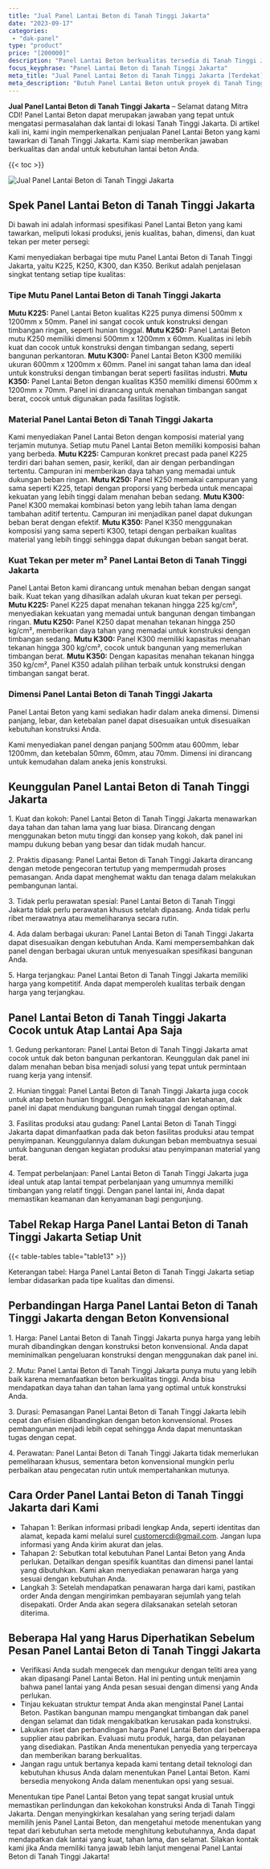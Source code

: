 ```yaml
---
title: "Jual Panel Lantai Beton di Tanah Tinggi Jakarta"
date: "2023-09-17"
categories:
 - "dak-panel"
type: "product"
price: "[200000]"
description: "Panel Lantai Beton berkualitas tersedia di Tanah Tinggi Jakarta. Solusi ideal untuk proyek konstruksi dengan standar terbaik, Panel Lantai Beton memberikan ketahanan optimal untuk lantai dak. Hubungi kami sekarang."
focus_keyphrase: "Panel Lantai Beton di Tanah Tinggi Jakarta"
meta_title: "Jual Panel Lantai Beton di Tanah Tinggi Jakarta [Terdekat] - CDI"
meta_description: "Butuh Panel Lantai Beton untuk proyek di Tanah Tinggi Jakarta?. Kami menyediakan Panel Lantai Beton premium untuk pembangunan. Promo menarik hanya di sini."
---
```


**Jual Panel Lantai Beton di Tanah Tinggi Jakarta** – Selamat datang Mitra CDI! Panel Lantai Beton dapat merupakan jawaban yang tepat untuk mengatasi permasalahan dak lantai di lokasi Tanah Tinggi Jakarta. Di artikel kali ini, kami ingin memperkenalkan penjualan Panel Lantai Beton yang kami tawarkan di Tanah Tinggi Jakarta. Kami siap memberikan jawaban berkualitas dan andal untuk kebutuhan lantai beton Anda.

{{< toc >}}

![Jual Panel Lantai Beton di Tanah Tinggi Jakarta](/images/dak-panel/dak-panel-07.jpg)

## Spek Panel Lantai Beton di Tanah Tinggi Jakarta

Di bawah ini adalah informasi spesifikasi Panel Lantai Beton yang kami tawarkan, meliputi lokasi produksi, jenis kualitas, bahan, dimensi, dan kuat tekan per meter persegi:

Kami menyediakan berbagai tipe mutu Panel Lantai Beton di Tanah Tinggi Jakarta, yaitu K225, K250, K300, dan K350. Berikut adalah penjelasan singkat tentang setiap tipe kualitas:

### Tipe Mutu Panel Lantai Beton di Tanah Tinggi Jakarta

**Mutu K225:** Panel Lantai Beton kualitas K225 punya dimensi 500mm x 1200mm x 50mm. Panel ini sangat cocok untuk konstruksi dengan timbangan ringan, seperti hunian tinggal.
**Mutu K250:** Panel Lantai Beton mutu K250 memiliki dimensi 500mm x 1200mm x 60mm. Kualitas ini lebih kuat dan cocok untuk konstruksi dengan timbangan sedang, seperti bangunan perkantoran.
**Mutu K300:** Panel Lantai Beton K300 memiliki ukuran 600mm x 1200mm x 60mm. Panel ini sangat tahan lama dan ideal untuk konstruksi dengan timbangan berat seperti fasilitas industri.
**Mutu K350:** Panel Lantai Beton dengan kualitas K350 memiliki dimensi 600mm x 1200mm x 70mm. Panel ini dirancang untuk menahan timbangan sangat berat, cocok untuk digunakan pada fasilitas logistik.

### Material Panel Lantai Beton di Tanah Tinggi Jakarta

Kami menyediakan Panel Lantai Beton dengan komposisi material yang terjamin mutunya. Setiap mutu Panel Lantai Beton memiliki komposisi bahan yang berbeda.
**Mutu K225:** Campuran konkret precast pada panel K225 terdiri dari bahan semen, pasir, kerikil, dan air dengan perbandingan tertentu. Campuran ini memberikan daya tahan yang memadai untuk dukungan beban ringan.
**Mutu K250:** Panel K250 memakai campuran yang sama seperti K225, tetapi dengan proporsi yang berbeda untuk mencapai kekuatan yang lebih tinggi dalam menahan beban sedang.
**Mutu K300:** Panel K300 memakai kombinasi beton yang lebih tahan lama dengan tambahan aditif tertentu. Campuran ini menjadikan panel dapat dukungan beban berat dengan efektif.
**Mutu K350:** Panel K350 menggunakan komposisi yang sama seperti K300, tetapi dengan perbaikan kualitas material yang lebih tinggi sehingga dapat dukungan beban sangat berat.

### Kuat Tekan per meter m² Panel Lantai Beton di Tanah Tinggi Jakarta

Panel Lantai Beton kami dirancang untuk menahan beban dengan sangat baik. Kuat tekan yang dihasilkan adalah ukuran kuat tekan per persegi.
**Mutu K225:** Panel K225 dapat menahan tekanan hingga 225 kg/cm², menyediakan kekuatan yang memadai untuk bangunan dengan timbangan ringan.
**Mutu K250:** Panel K250 dapat menahan tekanan hingga 250 kg/cm², memberikan daya tahan yang memadai untuk konstruksi dengan timbangan sedang.
**Mutu K300:** Panel K300 memiliki kapasitas menahan tekanan hingga 300 kg/cm², cocok untuk bangunan yang memerlukan timbangan berat.
**Mutu K350:** Dengan kapasitas menahan tekanan hingga 350 kg/cm², Panel K350 adalah pilihan terbaik untuk konstruksi dengan timbangan sangat berat.

### Dimensi Panel Lantai Beton di Tanah Tinggi Jakarta

Panel Lantai Beton yang kami sediakan hadir dalam aneka dimensi. Dimensi panjang, lebar, dan ketebalan panel dapat disesuaikan untuk disesuaikan kebutuhan konstruksi Anda.

Kami menyediakan panel dengan panjang 500mm atau 600mm, lebar 1200mm, dan ketebalan 50mm, 60mm, atau 70mm. Dimensi ini dirancang untuk kemudahan dalam aneka jenis konstruksi.

## Keunggulan Panel Lantai Beton di Tanah Tinggi Jakarta

1\.  Kuat dan kokoh: Panel Lantai Beton di Tanah Tinggi Jakarta menawarkan daya tahan dan tahan lama yang luar biasa. Dirancang dengan menggunakan beton mutu tinggi dan konsep yang kokoh, dak panel ini mampu dukung beban yang besar dan tidak mudah hancur.

2\.  Praktis dipasang: Panel Lantai Beton di Tanah Tinggi Jakarta dirancang dengan metode pengecoran tertutup yang mempermudah proses pemasangan. Anda dapat menghemat waktu dan tenaga dalam melakukan pembangunan lantai.

3\.  Tidak perlu perawatan spesial: Panel Lantai Beton di Tanah Tinggi Jakarta tidak perlu perawatan khusus setelah dipasang. Anda tidak perlu ribet merawatnya atau memeliharanya secara rutin.

4\.  Ada dalam berbagai ukuran: Panel Lantai Beton di Tanah Tinggi Jakarta dapat disesuaikan dengan kebutuhan Anda. Kami mempersembahkan dak panel dengan berbagai ukuran untuk menyesuaikan spesifikasi bangunan Anda.

5\.  Harga terjangkau: Panel Lantai Beton di Tanah Tinggi Jakarta memiliki harga yang kompetitif. Anda dapat memperoleh kualitas terbaik dengan harga yang terjangkau.

## Panel Lantai Beton di Tanah Tinggi Jakarta Cocok untuk Atap Lantai Apa Saja

1\.  Gedung perkantoran: Panel Lantai Beton di Tanah Tinggi Jakarta amat cocok untuk dak beton bangunan perkantoran. Keunggulan dak panel ini dalam menahan beban bisa menjadi solusi yang tepat untuk permintaan ruang kerja yang intensif.

2\.  Hunian tinggal: Panel Lantai Beton di Tanah Tinggi Jakarta juga cocok untuk atap beton hunian tinggal. Dengan kekuatan dan ketahanan, dak panel ini dapat mendukung bangunan rumah tinggal dengan optimal.

3\.  Fasilitas produksi atau gudang: Panel Lantai Beton di Tanah Tinggi Jakarta dapat dimanfaatkan pada dak beton fasilitas produksi atau tempat penyimpanan. Keunggulannya dalam dukungan beban membuatnya sesuai untuk bangunan dengan kegiatan produksi atau penyimpanan material yang berat.

4\.  Tempat perbelanjaan: Panel Lantai Beton di Tanah Tinggi Jakarta juga ideal untuk atap lantai tempat perbelanjaan yang umumnya memiliki timbangan yang relatif tinggi. Dengan panel lantai ini, Anda dapat memastikan keamanan dan kenyamanan bagi pengunjung.

## Tabel Rekap Harga Panel Lantai Beton di Tanah Tinggi Jakarta Setiap Unit

{{< table-tables table="table13" >}}

Keterangan tabel: Harga Panel Lantai Beton di Tanah Tinggi Jakarta setiap lembar didasarkan pada tipe kualitas dan dimensi.

## Perbandingan Harga Panel Lantai Beton di Tanah Tinggi Jakarta dengan Beton Konvensional

1\.  Harga: Panel Lantai Beton di Tanah Tinggi Jakarta punya harga yang lebih murah dibandingkan dengan konstruksi beton konvensional. Anda dapat meminimalkan pengeluaran konstruksi dengan menggunakan dak panel ini.

2\.  Mutu: Panel Lantai Beton di Tanah Tinggi Jakarta punya mutu yang lebih baik karena memanfaatkan beton berkualitas tinggi. Anda bisa mendapatkan daya tahan dan tahan lama yang optimal untuk konstruksi Anda.

3\.  Durasi: Pemasangan Panel Lantai Beton di Tanah Tinggi Jakarta lebih cepat dan efisien dibandingkan dengan beton konvensional. Proses pembangunan menjadi lebih cepat sehingga Anda dapat menuntaskan tugas dengan cepat.

4\.  Perawatan: Panel Lantai Beton di Tanah Tinggi Jakarta tidak memerlukan pemeliharaan khusus, sementara beton konvensional mungkin perlu perbaikan atau pengecatan rutin untuk mempertahankan mutunya.

## Cara Order Panel Lantai Beton di Tanah Tinggi Jakarta dari Kami

*   Tahapan 1: Berikan informasi pribadi lengkap Anda, seperti identitas dan alamat, kepada kami melalui surel customercdi@gmail.com. Jangan lupa informasi yang Anda kirim akurat dan jelas.
*   Tahapan 2: Sebutkan total kebutuhan Panel Lantai Beton yang Anda perlukan. Detailkan dengan spesifik kuantitas dan dimensi panel lantai yang dibutuhkan. Kami akan menyediakan penawaran harga yang sesuai dengan kebutuhan Anda.
*   Langkah 3: Setelah mendapatkan penawaran harga dari kami, pastikan order Anda dengan mengirimkan pembayaran sejumlah yang telah disepakati. Order Anda akan segera dilaksanakan setelah setoran diterima.
## Beberapa Hal yang Harus Diperhatikan Sebelum Pesan Panel Lantai Beton di Tanah Tinggi Jakarta

*   Verifikasi Anda sudah mengecek dan mengukur dengan teliti area yang akan dipasangi Panel Lantai Beton. Hal ini penting untuk menjamin bahwa panel lantai yang Anda pesan sesuai dengan dimensi yang Anda perlukan.
*   Tinjau kekuatan struktur tempat Anda akan menginstal Panel Lantai Beton. Pastikan bangunan mampu mengangkat timbangan dak panel dengan selamat dan tidak mengakibatkan kerusakan pada konstruksi.
*   Lakukan riset dan perbandingan harga Panel Lantai Beton dari beberapa supplier atau pabrikan. Evaluasi mutu produk, harga, dan pelayanan yang disediakan. Pastikan Anda menentukan penyedia yang terpercaya dan memberikan barang berkualitas.
*   Jangan ragu untuk bertanya kepada kami tentang detail teknologi dan kebutuhan khusus Anda dalam menentukan Panel Lantai Beton. Kami bersedia menyokong Anda dalam menentukan opsi yang sesuai.

Menentukan tipe Panel Lantai Beton yang tepat sangat krusial untuk memastikan perlindungan dan kekokohan konstruksi Anda di Tanah Tinggi Jakarta. Dengan menyingkirkan kesalahan yang sering terjadi dalam memilih jenis Panel Lantai Beton, dan mengetahui metode menentukan yang tepat dari kebutuhan serta metode menghitung kebutuhannya, Anda dapat mendapatkan dak lantai yang kuat, tahan lama, dan selamat. Silakan kontak kami jika Anda memiliki tanya jawab lebih lanjut mengenai Panel Lantai Beton di Tanah Tinggi Jakarta!